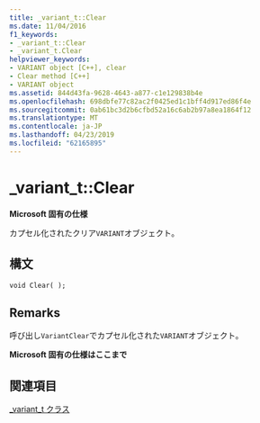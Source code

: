 ```yaml
---
title: _variant_t::Clear
ms.date: 11/04/2016
f1_keywords:
- _variant_t::Clear
- _variant_t.Clear
helpviewer_keywords:
- VARIANT object [C++], clear
- Clear method [C++]
- VARIANT object
ms.assetid: 844d43fa-9628-4643-a877-c1e129838b4e
ms.openlocfilehash: 698dbfe77c82ac2f0425ed1c1bff4d917ed86f4e
ms.sourcegitcommit: 0ab61bc3d2b6cfbd52a16c6ab2b97a8ea1864f12
ms.translationtype: MT
ms.contentlocale: ja-JP
ms.lasthandoff: 04/23/2019
ms.locfileid: "62165895"
---
```

# <a name="varianttclear"></a>_variant_t::Clear

**Microsoft 固有の仕様**

カプセル化されたクリア`VARIANT`オブジェクト。

## <a name="syntax"></a>構文

```
void Clear( );
```

## <a name="remarks"></a>Remarks

呼び出し`VariantClear`でカプセル化された`VARIANT`オブジェクト。

**Microsoft 固有の仕様はここまで**

## <a name="see-also"></a>関連項目

[_variant_t クラス](../cpp/variant-t-class.md)